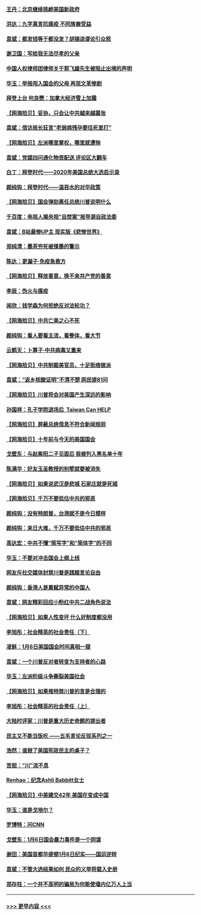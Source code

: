 #### [王丹：北京继续挑衅美国新政府](../pages/nsc993/n12722456.md?t=01310751) 
#### [洪达：九字真言抗瘟疫 不同族裔受益](../pages/nsc993/n12722448.md?t=01310751) 
#### [袁斌：都发钱等于都没发？胡锡进谬论引众怒](../pages/nsc993/n12722393.md?t=01310751) 
#### [谢卫国：写给我无法尽孝的父亲](../pages/nsc993/n12720325.md?t=01310751) 
#### [中国人权律师团律师关于郭飞雄先生被阻止出境的声明](../pages/nsc993/n12720203.md?t=01310751) 
#### [华玉：举报闯入国会的父母 再现文革惨剧](../pages/nsc993/n12719070.md?t=01310751) 
#### [拜登上台 何良懋：加拿大经济雪上加霜](../pages/nsc993/n12718943.md?t=01310751) 
#### [【网海拾贝】妥协，只会让中共越来越嚣张](../pages/nsc993/n12717392.md?t=01310751) 
#### [袁斌：信访局长狂言“老弱病残孕要往死里打”](../pages/nsc993/n12717343.md?t=01310751) 
#### [【网海拾贝】左派哪里掌权，哪里就遭殃](../pages/nsc993/n12715009.md?t=01310751) 
#### [袁斌：党媒四问通化物资配送 评论区大翻车](../pages/nsc993/n12714950.md?t=01310751) 
#### [白丁：拜登时代——2020年美国总统大选启示录](../pages/nsc993/n12714920.md?t=01310751) 
#### [颜纯钩：拜登时代——温吞水的对华政策](../pages/nsc993/n12713245.md?t=01310751) 
#### [【网海拾贝】国会弹劾离任总统川普说明什么](../pages/nsc993/n12712816.md?t=01310751) 
#### [千百度：电视人揭央视“自焚案”报导源自政法委](../pages/nsc993/n12709760.md?t=01310751) 
#### [袁斌：B站最惨UP主 现实版《悲惨世界》](../pages/nsc993/n12709686.md?t=01310751) 
#### [郑纯清：墨茶穷死被搽墨的警示](../pages/nsc993/n12709262.md?t=01310751) 
#### [陈达：更漏子·免疫急救方](../pages/nsc993/n12709244.md?t=01310751) 
#### [【网海拾贝】释放善意，换不来共产党的善意](../pages/nsc993/n12708361.md?t=01310751) 
#### [李辰：伪火与瘟疫](../pages/nsc993/n12707981.md?t=01310751) 
#### [闻欣：钱学森为何拒绝反对法轮功？](../pages/nsc993/n12707407.md?t=01310751) 
#### [【网海拾贝】中共亡美之心不死](../pages/nsc993/n12707621.md?t=01310751) 
#### [颜纯钩：看人要看主流，看整体，看大节](../pages/nsc993/n12707536.md?t=01310751) 
#### [云鹤天：卜算子‧中共病毒又重来](../pages/nsc993/n12707408.md?t=01310751) 
#### [【网海拾贝】中共制裁美官员，十足街痞做派](../pages/nsc993/n12705115.md?t=01310751) 
#### [袁斌：“返乡核酸证明”不清不楚 网民提81问](../pages/nsc993/n12704982.md?t=01310751) 
#### [【网海拾贝】川普将会对美国产生深远的影响](../pages/nsc993/n12703045.md?t=01310751) 
#### [孙国祥：孔子学院退场后  Taiwan Can HELP](../pages/nsc993/n12702430.md?t=01310751) 
#### [【网海拾贝】屏蔽总统信息不符合新闻规则](../pages/nsc993/n12699998.md?t=01310751) 
#### [【网海拾贝】十年前与今天的美国国会](../pages/nsc993/n12696993.md?t=01310751) 
#### [戈壁东：与赵紫阳二子见面后 我被列入黑名单十年](../pages/nsc993/n12696215.md?t=01310751) 
#### [陈满华：好友玉圣教授的别墅就要被消失](../pages/nsc993/n12695411.md?t=01310751) 
#### [【网海拾贝】如果说武汉是悲城 石家庄就是死城](../pages/nsc993/n12694589.md?t=01310751) 
#### [【网海拾贝】千万不要低估中共的邪恶](../pages/nsc993/n12692771.md?t=01310751) 
#### [颜纯钩：没有特朗普，台港就不是今日模样](../pages/nsc993/n12692678.md?t=01310751) 
#### [颜纯钩：来日大难，千万不要低估中共的邪恶](../pages/nsc993/n12692080.md?t=01310751) 
#### [高达宏：中共不懂“简写字”和“简体字”的不同](../pages/nsc993/n12692068.md?t=01310751) 
#### [华玉：不要对冲击国会上纲上线](../pages/nsc993/n12689948.md?t=01310751) 
#### [网友斥社交媒体封禁川普是践踏言论自由](../pages/nsc993/n12687482.md?t=01310751) 
#### [颜纯钩：香港人是禀赋异常的中国人](../pages/nsc993/n12685142.md?t=01310751) 
#### [袁斌：网友精彩回应小粉红中共二战角色说法](../pages/nsc993/n12684994.md?t=01310751) 
#### [【网海拾贝】如果人性变坏 什么好制度都没用](../pages/nsc993/n12683000.md?t=01310751) 
#### [李旭彤：社会精英的社会责任（下）](../pages/nsc993/n12680604.md?t=01310751) 
#### [凌稣：1月6日美国国会时间真相一窥](../pages/nsc993/n12682780.md?t=01310751) 
#### [袁斌：一个川普反对者转变为支持者的心路](../pages/nsc993/n12682700.md?t=01310751) 
#### [华玉：左派阶级斗争撕裂美国社会](../pages/nsc993/n12681226.md?t=01310751) 
#### [【网海拾贝】如果推特禁川普的言是合理的](../pages/nsc993/n12681232.md?t=01310751) 
#### [李旭彤：社会精英的社会责任（上）](../pages/nsc993/n12680501.md?t=01310751) 
#### [大陆时评家：川普是重大历史命题的提出者](../pages/nsc993/n12679904.md?t=01310751) 
#### [民主又不能当饭吃 ——五毛言论反驳系列之一](../pages/nsc993/n12679877.md?t=01310751) 
#### [浩然：谁掀了美国宪政民主的桌子？](../pages/nsc993/n12679850.md?t=01310751) 
#### [苦胆：“川”流不息](../pages/nsc993/n12678388.md?t=01310751) 
#### [Renhao：纪念Ashli Babbitt女士](../pages/nsc993/n12678359.md?t=01310751) 
#### [【网海拾贝】中美建交42年 美国在变成中国](../pages/nsc993/n12678324.md?t=01310751) 
#### [华玉：谁是戈培尔？](../pages/nsc993/n12677515.md?t=01310751) 
#### [罗博特：问CNN](../pages/nsc993/n12677172.md?t=01310751) 
#### [戈壁东：1月6日国会暴力事件是一个阴谋](../pages/nsc993/n12674639.md?t=01310751) 
#### [谢田：美国首都华盛顿1月6日纪实——国运逆转](../pages/nsc993/n12673190.md?t=01310751) 
#### [袁斌：不管大选结果如何 民众的义举将载入史册](../pages/nsc993/n12672787.md?t=01310751) 
#### [郑存柱：一个并不高明的骗局为何能使墙内亿万人上当](../pages/nsc993/n12671449.md?t=01310751) 

----
#### [ >>> 更早内容 <<< ](../indexes/nsc993-earlier.md)
